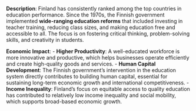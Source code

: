 **Description**: Finland has consistently ranked among the top countries in education performance. Since the 1970s, the Finnish government implemented **wide-ranging education reforms** that included investing in teacher training, reducing class sizes, and making education free and accessible to all. The focus is on fostering critical thinking, problem-solving skills, and creativity in students.

**Economic Impact**:
    - **Higher Productivity**: A well-educated workforce is more innovative and productive, which helps businesses operate efficiently and create high-quality goods and services.
    - **Human Capital Development**: The Finnish government’s intervention in the education system directly contributes to building human capital, essential for sustaining long-term economic growth and international competitiveness.
    - **Income Inequality**: Finland’s focus on equitable access to quality education has contributed to relatively low income inequality and social mobility, which supports broad-based economic growth.